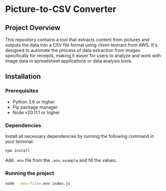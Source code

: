 # Picture-to-CSV Converter

## Project Overview
This repository contains a tool that extracts content from pictures and outputs the data into a CSV file format using client-textract from AWS. It's designed to automate the process of data extraction from images specifically for receipts, making it easier for users to analyze and work with image data in spreadsheet applications or data analysis tools.

## Installation

### Prerequisites
- Python 3.6 or higher
- Pip package manager
- Node v20.11.1 or higher

### Dependencies
Install all necessary dependencies by running the following command in your terminal:

```bash
npm install
```

Add `.env` file from the `.env.example` and fill the values.

### Running the project
```bash
node --env-file=.env index.js
```

